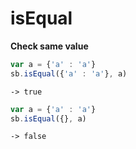 # isEqual

**Check same value**

```javascript
var a = {'a' : 'a'}
sb.isEqual({'a' : 'a'}, a)
```

```text
-> true
```

```javascript
var a = {'a' : 'a'}
sb.isEqual({}, a)
```

```text
-> false
```

